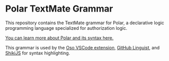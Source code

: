 # Polar TextMate Grammar

This repository contains the TextMate grammar for Polar, a declarative logic programming language
specialized for authorization logic.

[You can learn more about Polar and its syntax here.](https://www.osohq.com/docs/reference/polar-syntax)

This grammar is used by the
[Oso VSCode extension](https://marketplace.visualstudio.com/items?itemName=osohq.oso),
[GitHub Linguist](https://github.com/github/linguist), and
[ShikiJS](https://github.com/shikijs/textmate-grammars-themes) for syntax highlighting.
